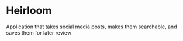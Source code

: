 # Heirloom
Application that takes social media posts, makes them searchable, and saves them for later review
